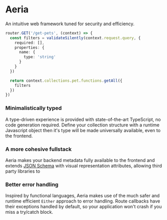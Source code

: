 # Aeria

An intuitive web framework tuned for security and efficiency.

```typescript
router.GET('/get-pets', (context) => {
  const filters = validateSilently(context.request.query, {
    required: [],
    properties: {
      name: {
        type: 'string'
      }
    }
  })

  return context.collections.pet.functions.getAll({
    filters
  })
})
```

### Minimalistically typed

A type-driven experience is provided with state-of-the-art TypeScript, no code generation required. Define your collection structure with a runtime Javascript object then it's type will be made universally available, even to the frontend.

### A more cohesive fullstack

Aeria makes your backend metadata fully available to the frontend and extends [JSON Schema](https://json-schema.org/) with visual representation attributes, allowing third party libraries to 

### Better error handling

Inspired by functional languages, Aeria makes use of the much safer and runtime efficient `Either` approach to error handling. Route callbacks have their exceptions handled by default, so your application won't crash if you miss a try/catch block.

